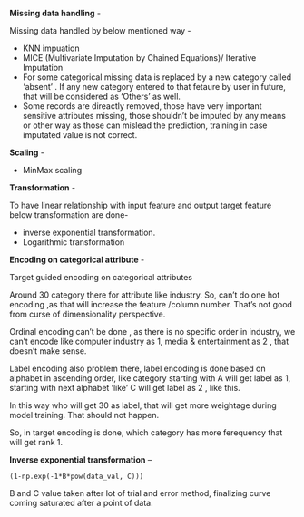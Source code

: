 ﻿**Missing data handling** - 

 Missing data handled by below mentioned way - 

* KNN impuation
* MICE (Multivariate Imputation by Chained Equations)/ Iterative Imputation 
* For some categorical missing data is replaced by a new category called ‘absent’ . 
  If any new category entered to that fetaure by user in future, that will be considered as ‘Others’ as well.
* Some records are direactly removed, those have very important sensitive attributes missing, those shouldn’t be imputed by any means or other way as those can mislead the prediction, training in case imputated value is not correct. 


**Scaling**  - 

* MinMax scaling 

**Transformation** - 

To have linear relationship with input feature and output target feature below transformation are done- 
 
* inverse exponential transformation. 
* Logarithmic transformation  

**Encoding on categorical attribute** - 

Target guided encoding on categorical attributes 


Around 30 category there for attribute like industry. 
So, can’t do one hot encoding ,as that will increase the feature /column number. That’s not good from curse of dimensionality perspective.

Ordinal encoding can’t be done , as there is no specific order in industry, we can’t encode like computer industry as 1, media & entertainment as 2 , that doesn’t make sense. 

Label encoding also problem there, label encoding is done based on alphabet in ascending order, like category starting with A will get label as 1, starting with next alphabet ‘like’ C will get label as 2 , like this. 

In this way who will get 30 as label, that will get more weightage during model training. That should not happen. 

So, in target encoding is done, which category has more ferequency that will get rank 1.

**Inverse exponential transformation** – 

    (1-np.exp(-1*B*pow(data_val, C)))

B and C value taken after lot of trial and error method, finalizing curve coming saturated after a point of data.  



